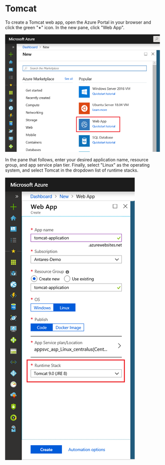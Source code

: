 # Tomcat

To create a Tomcat web app, open the Azure Portal in your browser and click the green "**+**" icon. In the new pane, click "Web App".

![Click "Web App" in the pane.](/imgs/photo1.png)

In the pane that follows, enter your desired application name, resource group, and app service plan tier. Finally, select "Linux" as the operating system, and select Tomcat in the dropdown list of runtime stacks.

![Enter your desired values and click "create"](/imgs/photo2.png)
